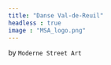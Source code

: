 ```yaml
---
title: "Danse Val-de-Reuil"
headless : true
image : "MSA_logo.png"
---
```


by `Moderne Street Art`
